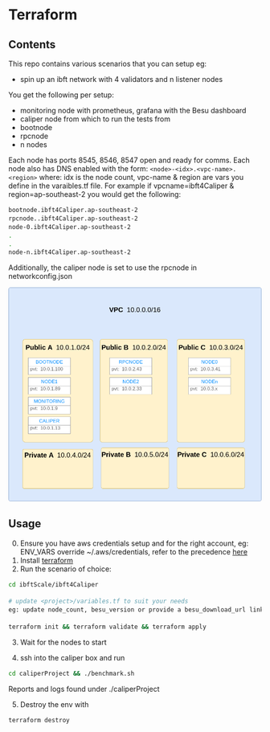 # Terraform

## Contents

This repo contains various scenarios that you can setup eg:
- spin up an ibft network with 4 validators and n listener nodes

You get the following per setup:
- monitoring node with prometheus, grafana with the Besu dashboard
- caliper node from which to run the tests from
- bootnode
- rpcnode
- n nodes 

Each node has ports 8545, 8546, 8547 open and ready for comms. Each node also has DNS enabled with the form:
`<node>-<idx>.<vpc-name>.<region>`
where:
idx is the node count, vpc-name & region are vars you define in the varaibles.tf file.
For example if vpcname=ibft4Caliper & region=ap-southeast-2 you would get the following:
```bash
bootnode.ibft4Caliper.ap-southeast-2
rpcnode..ibft4Caliper.ap-southeast-2
node-0.ibft4Caliper.ap-southeast-2
.
.
node-n.ibft4Caliper.ap-southeast-2
```
Additionally, the caliper node is set to use the rpcnode in networkconfig.json


![Image basic_setup](./overview.png)


## Usage

0. Ensure you have aws credentials setup and for the right account, eg: ENV_VARS override ~/.aws/credentials, refer to the precedence [here](https://docs.aws.amazon.com/cli/latest/userguide/cli-configure-envvars.html)
1. Install [terraform](https://learn.hashicorp.com/terraform/getting-started/install.html)
2. Run the scenario of choice:
```bash
cd ibftScale/ibft4Caliper

# update <project>/variables.tf to suit your needs
eg: update node_count, besu_version or provide a besu_download_url link if using a build from circleci

terraform init && terraform validate && terraform apply
```

3. Wait for the nodes to start

4. ssh into the caliper box and run
```bash
cd caliperProject && ./benchmark.sh
```
Reports and logs found under ./caliperProject

5. Destroy the env with 
```bash
terraform destroy
```
